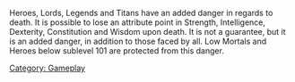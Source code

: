 Heroes, Lords, Legends and Titans have an added danger in regards to
death. It is possible to lose an attribute point in Strength,
Intelligence, Dexterity, Constitution and Wisdom upon death. It is not a
guarantee, but it is an added danger, in addition to those faced by all.
Low Mortals and Heroes below sublevel 101 are protected from this
danger.

[Category: Gameplay](Category:_Gameplay "wikilink")
